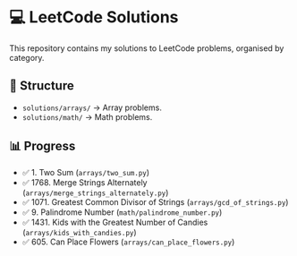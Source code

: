 # 💻 LeetCode Solutions

This repository contains my solutions to LeetCode problems, organised by category.

## 📂 Structure

- `solutions/arrays/` → Array problems.
- `solutions/math/` → Math problems.

## 📊 Progress

- ✅ 1. Two Sum (`arrays/two_sum.py`)
- ✅ 1768. Merge Strings Alternately (`arrays/merge_strings_alternately.py`)
- ✅ 1071. Greatest Common Divisor of Strings (`arrays/gcd_of_strings.py`)
- ✅ 9. Palindrome Number (`math/palindrome_number.py`)
- ✅ 1431. Kids with the Greatest Number of Candies (`arrays/kids_with_candies.py`)
- ✅ 605. Can Place Flowers (`arrays/can_place_flowers.py`)